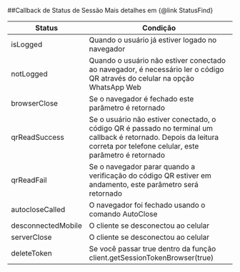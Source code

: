 ##Callback de Status de Sessão
Mais detalhes em {@link StatusFind}

| Status            | Condição |
|------------------|------------------------------------------------------------------------------------------------------|
| isLogged         | Quando o usuário já estiver logado no navegador |
| notLogged       | Quando o usuário não estiver conectado ao navegador, é necessário ler o código QR através do celular na opção WhatsApp Web |
| browserClose    | Se o navegador é fechado este parâmetro é retornado |
| qrReadSuccess   | Se o usuário não estiver conectado, o código QR é passado no terminal um callback é retornado. Depois da leitura correta por telefone celular, este parâmetro é retornado |
| qrReadFail      | Se o navegador parar quando a verificação do código QR estiver em andamento, este parâmetro será retornado |
| autocloseCalled | O navegador foi fechado usando o comando AutoClose |
| desconnectedMobile | O cliente se desconectou ao celular |
| serverClose     | O cliente se desconectou ao celular |
| deleteToken     | Se você passar true dentro da função client.getSessionTokenBrowser(true) |
